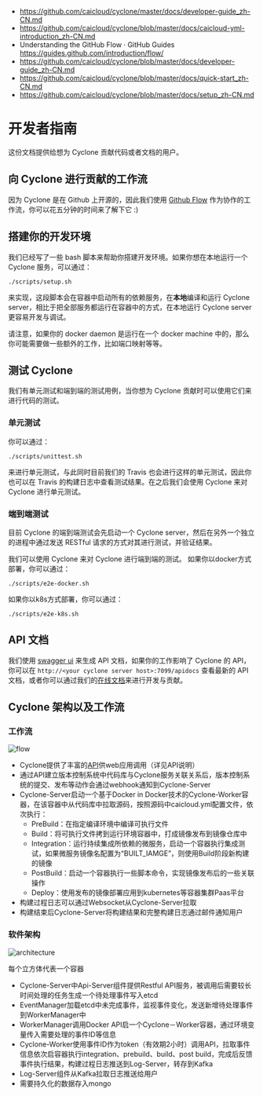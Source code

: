 
* https://github.com/caicloud/cyclone/master/docs/developer-guide_zh-CN.md
* https://github.com/caicloud/cyclone/blob/master/docs/caicloud-yml-introduction_zh-CN.md
* Understanding the GitHub Flow · GitHub Guides https://guides.github.com/introduction/flow/
* https://github.com/caicloud/cyclone/blob/master/docs/developer-guide_zh-CN.md
* https://github.com/caicloud/cyclone/blob/master/docs/quick-start_zh-CN.md
* https://github.com/caicloud/cyclone/blob/master/docs/setup_zh-CN.md


# 开发者指南

这份文档提供给想为 Cyclone 贡献代码或者文档的用户。

## 向 Cyclone 进行贡献的工作流

因为 Cyclone 是在 Github 上开源的，因此我们使用 [Github Flow](https://guides.github.com/introduction/flow/) 作为协作的工作流，你可以花五分钟的时间来了解下它 :)

## 搭建你的开发环境

我们已经写了一些 bash 脚本来帮助你搭建开发环境。如果你想在本地运行一个 Cyclone 服务，可以通过：

```shell
./scripts/setup.sh
```

来实现，这段脚本会在容器中启动所有的依赖服务，在**本地**编译和运行 Cyclone server，相比于把全部服务都运行在容器中的方式，在本地运行 Cyclone server 更容易开发与调试。

请注意，如果你的 docker daemon 是运行在一个 docker machine 中的，那么你可能需要做一些额外的工作，比如端口映射等等。

## 测试 Cyclone

我们有单元测试和端到端的测试用例，当你想为 Cyclone 贡献时可以使用它们来进行代码的测试。

### 单元测试

你可以通过：

```shell
./scripts/unittest.sh
```

来进行单元测试，与此同时目前我们的 Travis 也会进行这样的单元测试，因此你也可以在 Travis 的构建日志中查看测试结果。在之后我们会使用 Cyclone 来对 Cyclone 进行单元测试。

### 端到端测试

目前 Cyclone 的端到端测试会先启动一个 Cyclone server，然后在另外一个独立的进程中通过发送 RESTful 请求的方式对其进行测试，并验证结果。

我们可以使用 Cyclone 来对 Cyclone 进行端到端的测试。
如果你以docker方式部署，你可以通过：

```shell
./scripts/e2e-docker.sh
```

如果你以k8s方式部署，你可以通过：

```shell
./scripts/e2e-k8s.sh
```

## API 文档

我们使用 [swagger ui](https://github.com/swagger-api/swagger-ui) 来生成 API 文档，如果你的工作影响了 Cyclone 的 API，你可以在 `http://<your cyclone server host>:7099/apidocs` 查看最新的 API 文档，或者你可以通过我们的[在线文档](http://117.149.19.162:30010/apidocs/)来进行开发与贡献。

## Cyclone 架构以及工作流

### 工作流

![flow](flow.png)

- Cyclone提供了丰富的[API](http://118.193.142.27:7099/apidocs/)供web应用调用（详见API说明）
- 通过API建立版本控制系统中代码库与Cyclone服务关联关系后，版本控制系统的提交、发布等动作会通过webhook通知到Cyclone-Server
- Cyclone-Server启动一个基于Docker in Docker技术的Cyclone-Worker容器，在该容器中从代码库中拉取源码，按照源码中caicloud.yml配置文件，依次执行：
  - PreBuild：在指定编译环境中编译可执行文件
  - Build：将可执行文件拷到运行环境容器中，打成镜像发布到镜像仓库中
  - Integration：运行持续集成所依赖的微服务，启动一个容器执行集成测试，如果微服务镜像名配置为“BUILT_IAMGE”，则使用Build阶段新构建的镜像
  - PostBuild：启动一个容器执行一些脚本命令，实现镜像发布后的一些关联操作
  - Deploy：使用发布的镜像部署应用到kubernetes等容器集群Paas平台
- 构建过程日志可以通过Websocket从Cyclone-Server拉取
- 构建结束后Cyclone-Server将构建结果和完整构建日志通过邮件通知用户

### 软件架构

![architecture](architecture.png)

每个立方体代表一个容器

- Cyclone-Server中Api-Server组件提供Restful API服务，被调用后需要较长时间处理的任务生成一个待处理事件写入etcd
- EventManager加载etcd中未完成事件，监视事件变化，发送新增待处理事件到WorkerManager中
- WorkerManager调用Docker API启一个Cyclone－Worker容器，通过环境变量传入需要处理的事件ID等信息
- Cyclone-Worker使用事件ID作为token（有效期2小时）调用API，拉取事件信息依次启容器执行integration、prebuild、build、post build，完成后反馈事件执行结果，构建过程日志推送到Log-Server，转存到Kafka
- Log-Server组件从Kafka拉取日志推送给用户
- 需要持久化的数据存入mongo